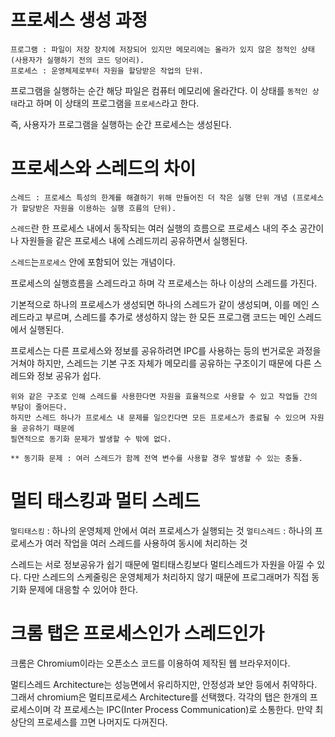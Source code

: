 # 프로세스 생성 과정

```
프로그램 : 파일이 저장 장치에 저장되어 있지만 메모리에는 올라가 있지 않은 정적인 상태 (사용자가 실행하기 전의 코드 덩어리).
프로세스 : 운영체제로부터 자원을 할당받은 작업의 단위.
```

프로그램을 실행하는 순간 해당 파일은 컴퓨터 메모리에 올라간다.
이 상태를 `동적인 상태`라고 하며 이 상태의 프로그램을 `프로세스`라고 한다.

즉, 사용자가 프로그램을 실행하는 순간 프로세스는 생성된다.

# 프로세스와 스레드의 차이

`스레드 : 프로세스 특성의 한계를 해결하기 위해 만들어진 더 작은 실행 단위 개념 (프로세스가 할당받은 자원을 이용하는 실행 흐름의 단위). `

`스레드`란 한 프로세스 내에서 동작되는 여러 실행의 흐름으로 프로세스 내의 주소 공간이나 자원들을 같은 프로세스 내에 스레드끼리 공유하면서 실행된다.

`스레드`는`프로세스` 안에 포함되어 있는 개념이다.

프로세스의 실행흐름을 스레드라고 하며 각 프로세스는 하나 이상의 스레드를 가진다.

기본적으로 하나의 프로세스가 생성되면 하나의 스레드가 같이 생성되며, 이를 메인 스레드라고 부르며, 스레드를 추가로 생성하지 않는 한 모든 프로그램 코드는 메인 스레드에서 실행된다.

프로세스는 다른 프로세스와 정보를 공유하려면 IPC를 사용하는 등의 번거로운 과정을 거쳐야 하지만, 스레드는 기본 구조 자체가 메모리를 공유하는 구조이기 때문에 다른 스레드와 정보 공유가 쉽다.

```
위와 같은 구조로 인해 스레드를 사용한다면 자원을 효율적으로 사용할 수 있고 작업들 간의 부담이 줄어든다.
하지만 스레드 하나가 프로세스 내 문제를 일으킨다면 모든 프로세스가 종료될 수 있으며 자원을 공유하기 때문에
필연적으로 동기화 문제가 발생할 수 밖에 없다.

** 동기화 문제 : 여러 스레드가 함께 전역 변수를 사용할 경우 발생할 수 있는 충돌.
```

# 멀티 태스킹과 멀티 스레드

`멀티태스킹` : 하나의 운영체제 안에서 여러 프로세스가 실행되는 것
`멀티스레드` : 하나의 프로세스가 여러 작업을 여러 스레드를 사용하여 동시에 처리하는 것

스레드는 서로 정보공유가 쉽기 때문에 멀티태스킹보다 멀티스레드가 자원을 아낄 수 있다. 다만 스레드의 스케줄링은 운영체제가 처리하지 않기 때문에 프로그래머가 직접 동기화 문제에 대응할 수 있어야 한다.

# 크롬 탭은 프로세스인가 스레드인가

크롬은 Chromium이라는 오픈소스 코드를 이용하여 제작된 웹 브라우저이다.

멀티스레드 Architecture는 성능면에서 유리하지만,
안정성과 보안 등에서 취약하다.
그래서 chromium은 멀티프로세스 Architecture를 선택했다.
각각의 탭은 한개의 프로세스이며 각 프로세스는 IPC(Inter Process Communication)로 소통한다. 만약 최상단의 프로세스를 끄면 나머지도 다꺼진다.
